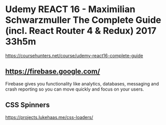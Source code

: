 Udemy  REACT 16 - Maximilian Schwarzmuller
The Complete Guide (incl. React Router 4 & Redux) 2017 33h5m
============================================================
https://coursehunters.net/course/udemy-react16-complete-guide

https://firebase.google.com/
---------------------------
Firebase gives you functionality like analytics, databases, messaging
and crash reporting so you can move quickly and focus on your users.

CSS Spinners
------------
https://projects.lukehaas.me/css-loaders/
